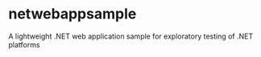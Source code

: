 # netwebappsample
A lightweight .NET web application sample for exploratory testing of .NET platforms
